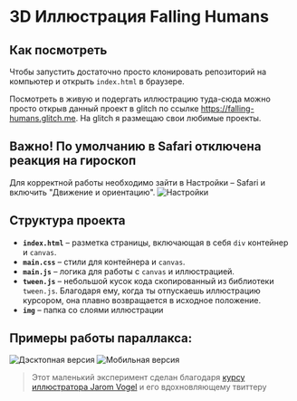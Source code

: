 # 3D  Иллюстрация Falling Humans

## Как посмотреть

Чтобы запустить достаточно просто клонировать репозиторий на компьютер и открыть `index.html` в браузере.

Посмотреть в живую и подергать иллюстрацию туда-сюда можно просто открыв данный проект в glitch по ссылке <https://falling-humans.glitch.me>. На glitch я размещаю свои любимые проекты.

## Важно! По умолчанию в Safari отключена реакция на гироскоп
Для корректной работы необходимо зайти в Настройки – Safari и включить "Движение и ориентацию".
![Настройки](https://raw.githubusercontent.com/christofer1501/falling_humans/f5845e3f834766a7f42d94e300ecc5d4c92279c9/settings.gif)

## Структура проекта

- **`index.html`** – разметка страницы, включающая в себя `div` контейнер и `canvas`.
- **`main.css`** – стили для контейнера и `canvas`.
- **`main.js`** – логика для работы с `canvas` и иллюстрацией.
- **`tween.js`** – небольшой кусок кода скопированный из библиотеки `tween.js`. Благодаря ему, когда ты отпускаешь иллюстрацию курсором, она плавно возвращается в исходное положение.
- **`img`** – папка со слоями иллюстрации

## Примеры работы параллакса:
![Дэсктопная версия](https://raw.githubusercontent.com/christofer1501/falling_humans/f5845e3f834766a7f42d94e300ecc5d4c92279c9/desktop.gif)
![Мобильная версия](https://raw.githubusercontent.com/christofer1501/falling_humans/f5845e3f834766a7f42d94e300ecc5d4c92279c9/mobile.gif)

>Этот маленький эксперимент сделан благодаря [курсу иллюстратора Jarom Vogel](https://www.skillshare.com/classes/Art-Code-Create-and-Code-an-Interactive-Parallax-Illustration/1862124549?via=user-profile) и его вдохновляющему твиттеру

